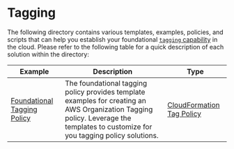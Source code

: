 # Tagging

The following directory contains various templates, examples, policies, and scripts that can help you establish your foundational [`tagging` capability](https://aws.amazon.com/solutions/guidance/tagging-on-aws) in the cloud. Please refer to the following table for a quick description of each solution within the directory:

| Example | Description | Type |
| --------------- | ----------- | ---- |
| [Foundational Tagging Policy](./foundational-tagging-policy/) | The foundational tagging policy provides template examples for creating an AWS Organization Tagging policy. Leverage the templates to customize for you tagging policy solutions. | [CloudFormation](./foundational-tagging-policy/cfn-foundational-tagging-policy.yaml) [Tag Policy](./foundational-tagging-policy/policy-foundational-tagging.json) |
